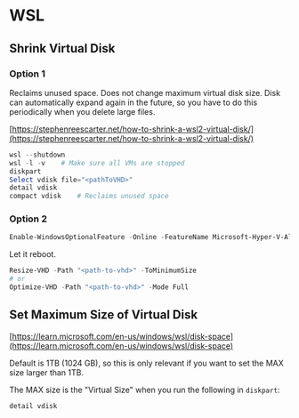 # WSL

## Shrink Virtual Disk

### Option 1

Reclaims unused space. Does not change maximum virtual disk size. Disk can automatically expand again in the future, so you have to do this periodically when you delete large files.

[https://stephenreescarter.net/how-to-shrink-a-wsl2-virtual-disk/](https://stephenreescarter.net/how-to-shrink-a-wsl2-virtual-disk/)

```powershell
wsl --shutdown
wsl -l -v    # Make sure all VMs are stopped
diskpart
Select vdisk file="<pathToVHD>"
detail vdisk
compact vdisk    # Reclaims unused space
```

### Option 2

```powershell
Enable-WindowsOptionalFeature -Online -FeatureName Microsoft-Hyper-V-All
```

Let it reboot.

```powershell
Resize-VHD -Path "<path-to-vhd>" -ToMinimumSize
# or
Optimize-VHD -Path "<path-to-vhd>" -Mode Full
```

## Set Maximum Size of Virtual Disk

[https://learn.microsoft.com/en-us/windows/wsl/disk-space](https://learn.microsoft.com/en-us/windows/wsl/disk-space)

Default is 1TB (1024 GB), so this is only relevant if you want to set the MAX size larger than 1TB.

The MAX size is the "Virtual Size" when you run the following in `diskpart`:

```powershell
detail vdisk
```

